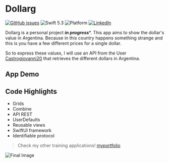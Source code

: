 # Dollarg

[![GitHub issues](https://img.shields.io/github/issues/santirodriguezaffonso/To-Do-List-iOS?logo=github)](https://github.com/santirodriguezaffonso/To-Do-List-iOS/issues)
![Swift 5.3](https://img.shields.io/badge/Swift-5.6-orange.svg?style=flat)
![Platform](https://img.shields.io/badge/plataform-iOS-white)
[![LinkedIn](https://img.shields.io/badge/LinkedIn-santiagorodriguezaffonso-blue)](https://www.linkedin.com/in/santiagorodriguezaffonso/)

Dollarg is a personal project ***in progress****. This app aims to show the dollar's value in Argentina. Because in this country happens something strange and this is you have a few different prices for a single dollar.

So to express these values, I will use an API from the User [Castrogiovanni20](https://github.com/Castrogiovanni20/api-dolar-argentina) that retrieves the different dollars in Argentina.

## App Demo

## Code Highlights

- Grids
- Combine
- API REST
- UserDefaults
- Reusable views
- SwiftUI framework
- Identifiable protocol

>Check my other training applications! [myportfolio](https://santiagorodriguezaffonso.notion.site/App-Portfolio-ea7f8e9bdac84c2c81541781a1e92668)

![Final Image](https://user-images.githubusercontent.com/100100565/172270362-2ff7b9f2-9678-458d-ac36-f5e4f3f7a772.png)
